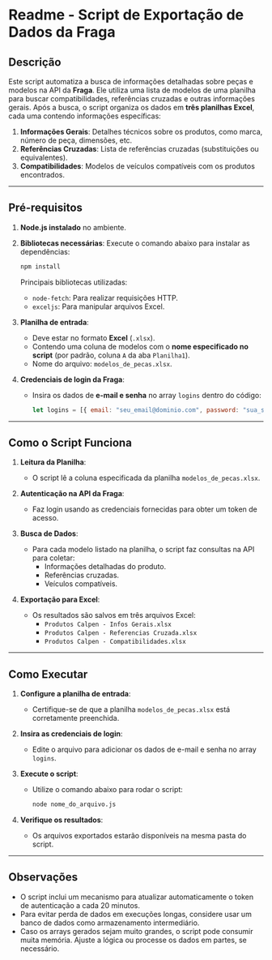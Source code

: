 # Readme - Script de Exportação de Dados da Fraga

## Descrição

Este script automatiza a busca de informações detalhadas sobre peças e modelos na API da **Fraga**. Ele utiliza uma lista de modelos de uma planilha para buscar compatibilidades, referências cruzadas e outras informações gerais. Após a busca, o script organiza os dados em **três planilhas Excel**, cada uma contendo informações específicas:

1. **Informações Gerais**: Detalhes técnicos sobre os produtos, como marca, número de peça, dimensões, etc.  
2. **Referências Cruzadas**: Lista de referências cruzadas (substituições ou equivalentes).  
3. **Compatibilidades**: Modelos de veículos compatíveis com os produtos encontrados.

---

## Pré-requisitos

1. **Node.js instalado** no ambiente.
2. **Bibliotecas necessárias**: Execute o comando abaixo para instalar as dependências:
   ```bash
   npm install
   ```
   Principais bibliotecas utilizadas:
   - `node-fetch`: Para realizar requisições HTTP.
   - `exceljs`: Para manipular arquivos Excel.

3. **Planilha de entrada**:
   - Deve estar no formato **Excel** (`.xlsx`).
   - Contendo uma coluna de modelos com o **nome especificado no script** (por padrão, coluna `A` da aba `Planilha1`).
   - Nome do arquivo: `modelos_de_pecas.xlsx`.

4. **Credenciais de login da Fraga**:
   - Insira os dados de **e-mail e senha** no array `logins` dentro do código:
     ```javascript
     let logins = [{ email: "seu_email@dominio.com", password: "sua_senha" }];
     ```

---

## Como o Script Funciona

1. **Leitura da Planilha**:
   - O script lê a coluna especificada da planilha `modelos_de_pecas.xlsx`.

2. **Autenticação na API da Fraga**:
   - Faz login usando as credenciais fornecidas para obter um token de acesso.

3. **Busca de Dados**:
   - Para cada modelo listado na planilha, o script faz consultas na API para coletar:
     - Informações detalhadas do produto.
     - Referências cruzadas.
     - Veículos compatíveis.

4. **Exportação para Excel**:
   - Os resultados são salvos em três arquivos Excel:
     - `Produtos Calpen - Infos Gerais.xlsx`
     - `Produtos Calpen - Referencias Cruzada.xlsx`
     - `Produtos Calpen - Compatibilidades.xlsx`

---

## Como Executar

1. **Configure a planilha de entrada**:
   - Certifique-se de que a planilha `modelos_de_pecas.xlsx` está corretamente preenchida.

2. **Insira as credenciais de login**:
   - Edite o arquivo para adicionar os dados de e-mail e senha no array `logins`.

3. **Execute o script**:
   - Utilize o comando abaixo para rodar o script:
     ```bash
     node nome_do_arquivo.js
     ```

4. **Verifique os resultados**:
   - Os arquivos exportados estarão disponíveis na mesma pasta do script.

---

## Observações

- O script inclui um mecanismo para atualizar automaticamente o token de autenticação a cada 20 minutos.
- Para evitar perda de dados em execuções longas, considere usar um banco de dados como armazenamento intermediário.
- Caso os arrays gerados sejam muito grandes, o script pode consumir muita memória. Ajuste a lógica ou processe os dados em partes, se necessário.
